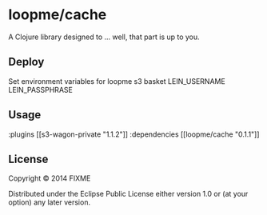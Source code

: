 # loopme/cache

A Clojure library designed to ... well, that part is up to you.

## Deploy

Set environment variables for loopme s3 basket
LEIN_USERNAME
LEIN_PASSPHRASE

## Usage

:plugins [[s3-wagon-private "1.1.2"]]
:dependencies [[loopme/cache "0.1.1"]]

## License

Copyright © 2014 FIXME

Distributed under the Eclipse Public License either version 1.0 or (at
your option) any later version.
